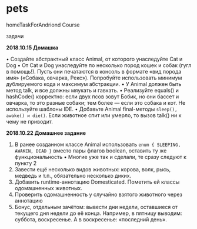 # pets
homeTaskForAndriond Course

задачи

**2018.10.15
Домашка**

• Создайте абстрактный класс Animal, от которого унаследуйте Cat и Dog
• От Cat и Dog унаследуйте по несколько пород кошек и собак (гугл в
помощь!). Пусть они печатаются в консоль в формате «вид порода имя»
(«Собака, овчарка, Рекс»). Попробуйте использовать минимум
дублируемого кода и максимум абстракции.
• У Animal должен быть метод talk, и все должны мяукать и гавкать.
• Реализуйте equals() и hashCode() корректно: если двух псов зовут
Бобик, но они бассет и овчарка, то это разные собаки; тем
более — если это собака и кот. Не используйте шаблоны IDE.
• Добавьте Animal final-методы `sleep(), awake() и die()`. Если животное спит
или умерло, то вызов talk() ни к чему не приводит.

**2018.10.22
Домашнее задание**
1. В ранее созданном классе Animal использовать `enum { SLEEPING, AWAKEN,
DEAD }` вместо пары флагов boolean, оставить ту же функциональность
• Многие уже так и сделали, те сразу следуют к пункту 2
2. Завести ещё несколько видов животных: корова, волк, рысь, медведь и т.п.,
обязательно несколько диких.
3. Добавить runtime-аннотацию Domesticated. Пометить ей классы
одомашненных животных.
4. Проверить одомашненность у случайно взятого животного через аннотацию
5. Бонус, отдельным зачётом: вывести дни недели, оставшиеся от текущего
дня недели до её конца. Например, в пятницу выводим: суббота,
воскресенье. А в воскресенье: «последний день».
